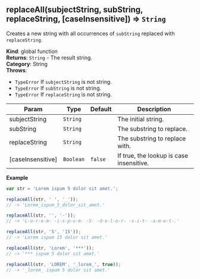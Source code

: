 <a name="replaceAll"></a>

## replaceAll(subjectString, subString, replaceString, [caseInsensitive]) ⇒ <code>String</code>
Creates a new string with all occurrences of `subString` replaced with `replaceString`.

**Kind**: global function  
**Returns**: <code>String</code> - The result string.  
**Category**: String  
**Throws**:

- <code>TypeError</code> If `subjectString` is not string.
- <code>TypeError</code> If `subString` is not string.
- <code>TypeError</code> If `replaceString` is not string.


| Param | Type | Default | Description |
| --- | --- | --- | --- |
| subjectString | <code>String</code> |  | The initial string. |
| subString | <code>String</code> |  | The substring to replace. |
| replaceString | <code>String</code> |  | The substring to replace with. |
| [caseInsensitive] | <code>Boolean</code> | <code>false</code> | If true, the lookup is case insensitive. |

**Example**  
```js
var str = 'Lorem ispum 5 dolor sit amet.';

replaceAll(str, ' ', '_'));
// -> 'Lorem_ispum_5_dolor_sit_amet.'

replaceAll(str, '', '-'));
// -> 'L-o-r-e-m- -i-s-p-u-m- -5- -d-o-l-o-r- -s-i-t- -a-m-e-t-.'

replaceAll(str, '5', '15'));
// -> 'Lorem ispum 15 dolor sit amet.'

replaceAll(str, 'Lorem', '***'));
// -> '*** ispum 5 dolor sit amet.'

replaceAll(str, 'LOREM', '_lorem_', true));
// -> '_lorem_ ispum 5 dolor sit amet.'
```

